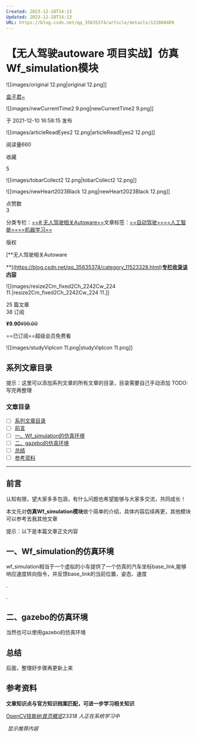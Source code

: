 ```yaml
---
Created: 2023-12-18T14:13
Updated: 2023-12-18T14:13
URL: https://blog.csdn.net/qq_35635374/article/details/121860409
---
```

# **【无人驾驶autoware 项目实战】仿真Wf_simulation模块**

![[images/original 12.png|original 12.png]]

[盒子君~](https://blog.csdn.net/qq_35635374)

![[images/newCurrentTime2 9.png|newCurrentTime2 9.png]]

于 2021-12-10 16:58:15 发布

![[images/articleReadEyes2 12.png|articleReadEyes2 12.png]]

阅读量660

收藏  
  
  
5  

![[images/tobarCollect2 12.png|tobarCollect2 12.png]]

![[images/newHeart2023Black 12.png|newHeart2023Black 12.png]]

点赞数  
3  

分类专栏：[==# 无人驾驶相关Autoware==](https://blog.csdn.net/qq_35635374/category_11523328.html)文章标签：[==自动驾驶==](https://so.csdn.net/so/search/s.do?q=%E8%87%AA%E5%8A%A8%E9%A9%BE%E9%A9%B6&t=all&o=vip&s=&l=&f=&viparticle=)[==人工智能==](https://so.csdn.net/so/search/s.do?q=%E4%BA%BA%E5%B7%A5%E6%99%BA%E8%83%BD&t=all&o=vip&s=&l=&f=&viparticle=)[==机器学习==](https://so.csdn.net/so/search/s.do?q=%E6%9C%BA%E5%99%A8%E5%AD%A6%E4%B9%A0&t=all&o=vip&s=&l=&f=&viparticle=)

版权

[**无人驾驶相关Autoware  
  
**](https://blog.csdn.net/qq_35635374/category_11523328.html)[**专栏收录该内容**](https://blog.csdn.net/qq_35635374/category_11523328.html)[](https://blog.csdn.net/qq_35635374/category_11523328.html)

![[images/resize2Cm_fixed2Ch_2242Cw_224 11.|resize2Cm_fixed2Ch_2242Cw_224 11.]]

25 篇文章  
38 订阅  
  
  
**¥9.90**~~¥99.00~~

==已订阅==超级会员免费看

![[images/studyVipIcon 11.png|studyVipIcon 11.png]]

## **系列文章目录**

提示：这里可以添加系列文章的所有文章的目录，目录需要自己手动添加 TODO:写完再整理

### **文章目录**

- [ ] [系列文章目录](https://blog.csdn.net/qq_35635374/article/details/121860409#_0)
- [ ] [前言](https://blog.csdn.net/qq_35635374/article/details/121860409#_13)
- [ ] [一、Wf_simulation的仿真环境](https://blog.csdn.net/qq_35635374/article/details/121860409#Wf_simulation_25)
- [ ] [二、gazebo的仿真环境](https://blog.csdn.net/qq_35635374/article/details/121860409#gazebo_33)
- [ ] [总结](https://blog.csdn.net/qq_35635374/article/details/121860409#_38)
- [ ] [参考资料](https://blog.csdn.net/qq_35635374/article/details/121860409#_46)

---

## **前言**

  
  
认知有限，望大家多多包涵，有什么问题也希望能够与大家多交流，共同成长！  
  
本文先对**仿真Wf_simulation模块**做个简单的介绍，具体内容后续再更，其他模块可以参考去我其他文章  
  
提示：以下是本篇文章正文内容

## **一、Wf_simulation的仿真环境**

wf_simulation相当于一个虚拟的小车提供了一个仿真的汽车坐标base_link,能够响应速度转向指令，并反馈base_link的当前位置，姿态、速度  
  
.  
  
.

## **二、gazebo的仿真环境**

当然也可以使用gazebo的仿真环境

## **总结**

后面，整理好步骤再更新上来

## **参考资料**

**文章知识点与官方知识档案匹配，可进一步学习相关知识**

[OpenCV技能树](https://edu.csdn.net/skill/opencv/?utm_source=csdn_ai_skill_tree_blog)[_首页_](https://edu.csdn.net/skill/opencv/?utm_source=csdn_ai_skill_tree_blog)[_概览_](https://edu.csdn.net/skill/opencv/?utm_source=csdn_ai_skill_tree_blog)_23318_ _人正在系统学习中_

 _显示推荐内容_